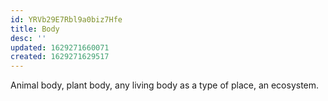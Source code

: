 ```yaml
---
id: YRVb29E7Rbl9a0biz7Hfe
title: Body
desc: ''
updated: 1629271660071
created: 1629271629517
---
```

Animal body, plant body, any living body as a type of place, an ecosystem.
